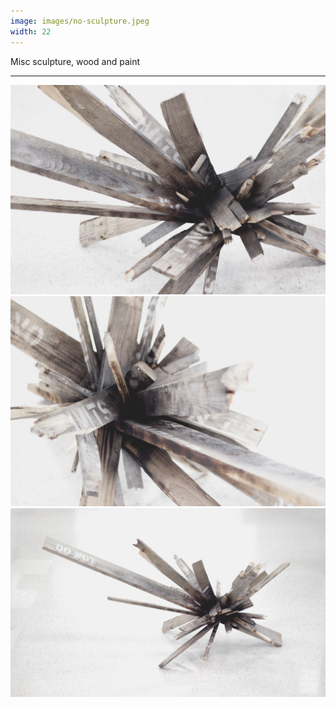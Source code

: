```yaml
---
image: images/no-sculpture.jpeg
width: 22
---
```


Misc sculpture, wood and paint

***

![Image](images/no-sculpture.jpeg)
![Image](images/no-sculpture-1.jpeg)
![Image](images/no-sculpture-2.jpeg)